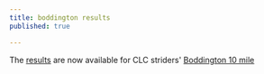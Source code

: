 ```yaml
---
title: boddington results
published: true

---
```


The [results](https://results.raceroster.com/v2/en-US/results/nvyz6yuw4c6xmgza/results) are now available for CLC striders' [Boddington 10 mile](/boddington-10)

